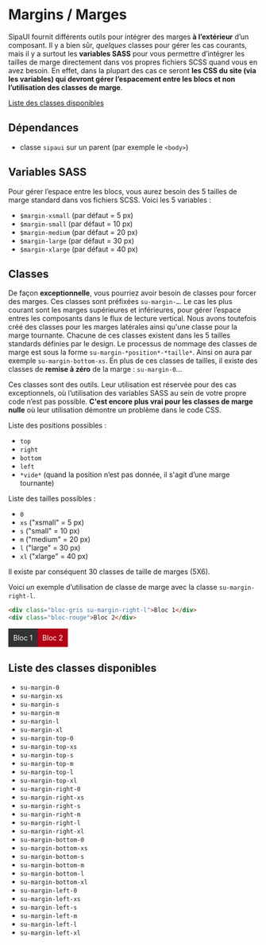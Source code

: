 # Margins / Marges

SipaUI fournit différents outils pour intégrer des marges **à l’extérieur** d’un composant. Il y a bien sûr, *quelques* classes pour gérer les cas courants, mais il y a surtout les **variables SASS** pour vous permettre d’intégrer les tailles de marge directement dans vos propres fichiers SCSS quand vous en avez besoin. En effet, dans la plupart des cas ce seront **les CSS du site (via les variables) qui devront gérer l’espacement entre les blocs et non l’utilisation des classes de marge**.

<a href="#liste-classes" target="_self" class="link-button">Liste des classes disponibles</a>

<div class="dependances">

## Dépendances
- classe `sipaui` sur un parent (par exemple le `<body>`)

</div>

<!-- STORY -->

## Variables SASS

Pour gérer l’espace entre les blocs, vous aurez besoin des 5 tailles de marge standard dans vos fichiers SCSS. Voici les 5 variables&nbsp;:
- `$margin-xsmall` (par défaut = 5 px)
- `$margin-small` (par défaut = 10 px)
- `$margin-medium` (par défaut = 20 px)
- `$margin-large` (par défaut = 30 px)
- `$margin-xlarge` (par défaut = 40 px)

## Classes
De façon **exceptionnelle**, vous pourriez avoir besoin de classes pour forcer des marges. Ces classes sont préfixées `su-margin-…`. Le cas les plus courant sont les marges supérieures et inférieures, pour gérer l’espace entres les composants dans le flux de lecture vertical. Nous avons toutefois créé des classes pour les marges latérales ainsi qu'une classe pour la marge tournante. Chacune de ces classes existent dans les 5 tailles standards définies par le design. Le processus de nommage des classes de marge est sous la forme `su-margin-*position*-*taille*`. Ainsi on aura par exemple `su-margin-bottom-xs`. En plus de ces classes de tailles, il existe des classes de **remise à zéro** de la marge&nbsp;: `su-margin-0`…

<p class="alerte">
Ces classes sont des outils. Leur utilisation est réservée pour des cas exceptionnels, où l’utilisation des variables SASS au sein de votre propre code n’est pas possible. <strong>C'est encore plus vrai pour les classes de marge nulle</strong> où leur utilisation démontre un problème dans le code CSS.
</p>

Liste des positions possibles&nbsp;:
- `top`
- `right`
- `bottom`
- `left`
- `*vide*` (quand la position n’est pas donnée, il s'agit d’une marge tournante)

Liste des tailles possibles&nbsp;:
- `0`
- `xs` ("xsmall" = 5 px)
- `s` ("small" = 10 px)
- `m` ("medium" = 20 px)
- `l` ("large" = 30 px)
- `xl` ("xlarge" = 40 px)

Il existe par conséquent 30 classes de taille de marges (5X6).

Voici *un* exemple d’utilisation de classe de marge avec la classe `su-margin-right-l`.

```html
<div class="bloc-gris su-margin-right-l">Bloc 1</div>
<div class="bloc-rouge">Bloc 2</div>
```
<style>
	.flex {
		display: flex;
	}
	.bloc-gris,
	.bloc-rouge {
		color: #fff !important;
		padding: 10px;
	}
	.bloc-gris {
		background: #333;
	}
	.bloc-rouge {
		background: #b40015;
	}
</style>
<div class="sipaui flex">
	<div class="bloc-gris su-margin-right-l">Bloc 1</div>
	<div class="bloc-rouge">Bloc 2</div>
</div>




<div id="liste-classes" class="control-titres">

## Liste des classes disponibles
- `su-margin-0`
- `su-margin-xs`
- `su-margin-s`
- `su-margin-m`
- `su-margin-l`
- `su-margin-xl`
- `su-margin-top-0`
- `su-margin-top-xs`
- `su-margin-top-s`
- `su-margin-top-m`
- `su-margin-top-l`
- `su-margin-top-xl`
- `su-margin-right-0`
- `su-margin-right-xs`
- `su-margin-right-s`
- `su-margin-right-m`
- `su-margin-right-l`
- `su-margin-right-xl`
- `su-margin-bottom-0`
- `su-margin-bottom-xs`
- `su-margin-bottom-s`
- `su-margin-bottom-m`
- `su-margin-bottom-l`
- `su-margin-bottom-xl`
- `su-margin-left-0`
- `su-margin-left-xs`
- `su-margin-left-s`
- `su-margin-left-m`
- `su-margin-left-l`
- `su-margin-left-xl`
</div>
